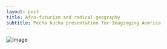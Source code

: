 ```yaml
---
layout: post
title: Afro-futurism and radical geography
subtitle: Pecha kucha presentation for Imaginging Aemrica
---
```


![image](/img/imp_map.jpg)

